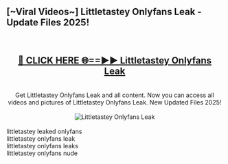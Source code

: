 <h2>[~Viral Videos~] Littletastey Onlyfans Leak - Update Files 2025!</h2>
<br>
<div align="center">
<h2><a href="https://betterlinks.top/A2PfLJ" rel="nofollow">🔴 CLICK HERE 🌐==►► Littletastey Onlyfans Leak</a></h2>
<br>
Get Littletastey Onlyfans Leak and all content. Now you can access all videos and pictures of Littletastey Onlyfans Leak. New Updated Files 2025!
<br>
<br>
<a href="https://betterlinks.top/A2PfLJ" rel="nofollow" data-target="animated-image.originalLink"><img src="https://i.ibb.co.com/WyWwxjT/player-gif2.gif" alt="Littletastey Onlyfans Leak" style="max-width: 100%; display: inline-block;" data-target="animated-image.originalImage"></a>
</div>
<br>
littletastey leaked onlyfans<br>
littletastey onlyfans leak<br>
littletastey onlyfans leaks<br>
littletastey onlyfans nude